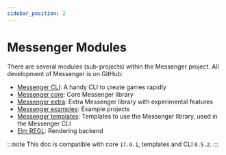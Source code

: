 ```yaml
---
sidebar_position: 2
---
```


# Messenger Modules

There are several modules (sub-projects) within the Messenger project. All development of Messenger is on GitHub:

- [Messenger CLI](https://github.com/elm-messenger/Messenger): A handy CLI to create games rapidly
- [Messenger core](https://github.com/elm-messenger/messenger-core): Core Messenger library
- [Messenger extra](https://github.com/elm-messenger/messenger-extra): Extra Messenger library with experimental features
- [Messenger examples](https://github.com/elm-messenger/messenger-examples): Example projects
- [Messenger templates](https://github.com/elm-messenger/messenger-templates): Templates to use the Messenger library, used in the Messenger CLI
- [Elm REGL](https://github.com/elm-messenger/elm-regl): Rendering backend

:::note
This doc is compatible with core `17.0.1`, templates and CLI `0.5.2`.
:::
